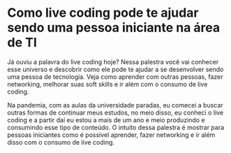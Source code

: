 # Como live coding pode te ajudar sendo uma pessoa iniciante na área de TI

Já ouviu a palavra do live coding hoje? Nessa palestra você vai conhecer esse universo e descobrir como ele pode te ajudar a se desenvolver sendo uma pessoa de tecnologia. Veja como aprender com outras pessoas, fazer networking, melhorar suas soft skills e ir além com o consumo de live coding.

Na pandemia, com as aulas da universidade paradas, eu comecei a buscar outras formas de continuar meus estudos, no meio disso, eu conheci o live coding e a partir daí eu estou a mais de um ano e meio produzindo e consumindo esse tipo de conteúdo. O intuito dessa palestra é mostrar para pessoas iniciantes como é possível aprender, fazer networking e ir além disso com o consumo de live coding.
